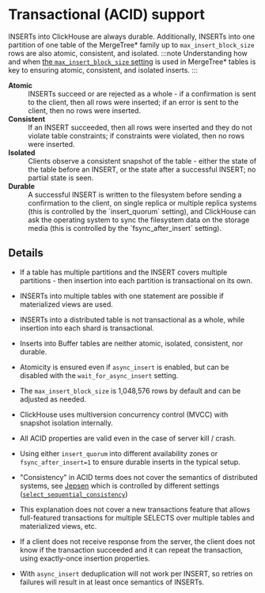 # Transactional (ACID) support

INSERTs into ClickHouse are always durable.  Additionally, INSERTs into one partition of one table of the MergeTree\* family up to `max_insert_block_size` rows are also atomic, consistent, and isolated.
:::note
Understanding how and when [the `max_insert_block_size` setting](../../operations/settings/settings.md#settings-max_insert_block_size) is used in MergeTree\* tables is key to ensuring atomic, consistent, and isolated inserts.
:::

<dl>
  <dt><strong>Atomic</strong></dt>
  <dd>INSERTs succeed or are rejected as a whole - if a confirmation is sent to the client, then all rows were inserted; if an error is sent to the client, then no rows were inserted.</dd>
  <dt><strong>Consistent</strong></dt>
  <dd>If an INSERT succeeded, then all rows were inserted and they do not violate table constraints; if constraints were violated, then no rows were inserted.</dd>
  <dt><strong>Isolated</strong></dt>
  <dd>Clients observe a consistent snapshot of the table - either the state of the table before an INSERT, or the state after a successful INSERT; no partial state is seen.</dd>
  <dt><strong>Durable</strong></dt>
  <dd>A successful INSERT is written to the filesystem before sending a confirmation to the client, on single replica or multiple replica systems (this is controlled by the `insert_quorum` setting), and ClickHouse can ask the operating system to sync the filesystem data on the storage media (this is controlled by the `fsync_after_insert` setting).</dd>
</dl>

## Details

- If a table has multiple partitions and the INSERT covers multiple partitions - then insertion into each partition is transactional on its own.

- INSERTs into multiple tables with one statement are possible if materialized views are used.

- INSERTs into a distributed table is not transactional as a whole, while insertion into each shard is transactional.

- Inserts into Buffer tables are neither atomic, isolated, consistent, nor durable.

- Atomicity is ensured even if `async_insert` is enabled, but can be disabled with the `wait_for_async_insert` setting.

- The `max_insert_block_size` is 1,048,576 rows by default and can be adjusted as needed.


- ClickHouse uses multiversion concurrency control (MVCC) with snapshot isolation internally.

- All ACID properties are valid even in the case of server kill / crash.

- Using either `insert_quorum` into different availability zones or `fsync_after_insert=1` to ensure durable inserts in the typical setup.

- "Consistency" in ACID terms does not cover the semantics of distributed systems, see [Jepsen](https://jepsen.io/consistency) which is controlled by different settings ([`select_sequential_consistency`](../../operations/settings/settings.md/#settings-select_sequential_consistency))

- This explanation does not cover a new transactions feature that allows full-featured transactions for multiple SELECTS over multiple tables and materialized views, etc.

- If a client does not receive response from the server, the client does not know if the transaction succeeded and it can repeat the transaction, using exactly-once insertion properties.
- With `async_insert` deduplication will not work per INSERT, so retries on failures will result in at least once semantics of INSERTs.

